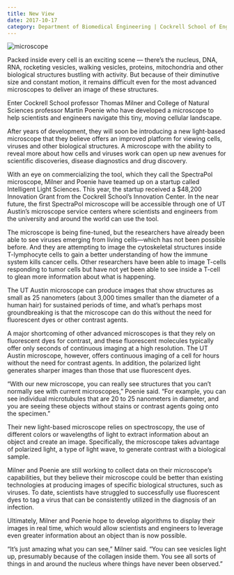 ```yaml
--- 
title: New View
date: 2017-10-17
category: Department of Biomedical Engineering | Cockrell School of Engineering
---
```


![microscope](http://research.utexas.edu/showcase/assets/js/fileman/Uploads/microscope-712x1024.jpg)

Packed inside every cell is an exciting scene — there’s the nucleus, DNA, RNA, rocketing vesicles, walking vesicles, proteins, mitochondria and other biological structures bustling with activity. But because of their diminutive size and constant motion, it remains difficult even for the most advanced microscopes to deliver an image of these structures.

Enter Cockrell School professor Thomas Milner and College of Natural Sciences professor Martin Poenie who have developed a microscope to help scientists and engineers navigate this tiny, moving cellular landscape.

After years of development, they will soon be introducing a new light-based microscope that they believe offers an improved platform for viewing cells, viruses and other biological structures. A microscope with the ability to reveal more about how cells and viruses work can open up new avenues for scientific discoveries, disease diagnostics and drug discovery.

With an eye on commercializing the tool, which they call the SpectraPol microscope, Milner and Poenie have teamed up on a startup called Intelligent Light Sciences. This year, the startup received a $48,200 Innovation Grant from the Cockrell School’s Innovation Center. In the near future, the first SpectraPol microscope will be accessible through one of UT Austin’s microscope service centers where scientists and engineers from the university and around the world can use the tool.

The microscope is being fine-tuned, but the researchers have already been able to see viruses emerging from living cells—which has not been possible before. And they are attempting to image the cytoskeletal structures inside T-lymphocyte cells to gain a better understanding of how the immune system kills cancer cells. Other researchers have been able to image T-cells responding to tumor cells but have not yet been able to see inside a T-cell to glean more information about what is happening.

The UT Austin microscope can produce images that show structures as small as 25 nanometers (about 3,000 times smaller than the diameter of a human hair) for sustained periods of time, and what’s perhaps most groundbreaking is that the microscope can do this without the need for fluorescent dyes or other contrast agents.

A major shortcoming of other advanced microscopes is that they rely on fluorescent dyes for contrast, and these fluorescent molecules typically offer only seconds of continuous imaging at a high resolution. The UT Austin microscope, however, offers continuous imaging of a cell for hours without the need for contrast agents. In addition, the polarized light generates sharper images than those that use fluorescent dyes.

“With our new microscope, you can really see structures that you can’t normally see with current microscopes,” Poenie said. “For example, you can see individual microtubules that are 20 to 25 nanometers in diameter, and you are seeing these objects without stains or contrast agents going onto the specimen.”

Their new light-based microscope relies on spectroscopy, the use of different colors or wavelengths of light to extract information about an object and create an image. Specifically, the microscope takes advantage of polarized light, a type of light wave, to generate contrast with a biological sample.

Milner and Poenie are still working to collect data on their microscope’s capabilities, but they believe their microscope could be better than existing technologies at producing images of specific biological structures, such as viruses. To date, scientists have struggled to successfully use fluorescent dyes to tag a virus that can be consistently utilized in the diagnosis of an infection.

Ultimately, Milner and Poenie hope to develop algorithms to display their images in real time, which would allow scientists and engineers to leverage even greater information about an object than is now possible.

“It’s just amazing what you can see,” Milner said. “You can see vesicles light up, presumably because of the collagen inside them. You see all sorts of things in and around the nucleus where things have never been observed.”
